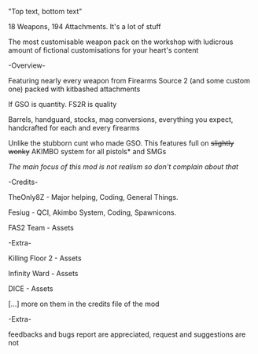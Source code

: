 "Top text, bottom text"

18 Weapons, 194 Attachments. It's a lot of stuff 

The most customisable weapon pack on the workshop with ludicrous amount of fictional customisations for your heart's content

-Overview-

Featuring nearly every weapon from Firearms Source 2 (and some custom one) packed with kitbashed attachments

If GSO is quantity. FS2R is quality

Barrels, handguard, stocks, mag conversions, everything you expect, handcrafted for each and every firearms

Unlike the stubborn cunt who made GSO. This features full on ~~slightly wonky~~ AKIMBO system for all pistols* and SMGs

*The main focus of this mod is not realism so don't complain about that*

-Credits-

TheOnly8Z - Major helping, Coding, General Things.

Fesiug - QCI, Akimbo System, Coding, Spawnicons.

FAS2 Team - Assets

-Extra-

Killing Floor 2 - Assets

Infinity Ward - Assets 

DICE - Assets

[...]
more on them in the credits file of the mod

-Extra-



feedbacks and bugs report are appreciated, request and suggestions are not